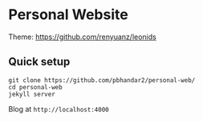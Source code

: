 # Personal Website

Theme: https://github.com/renyuanz/leonids


## Quick setup

```
git clone https://github.com/pbhandar2/personal-web/
cd personal-web
jekyll server
```

Blog at `http://localhost:4000` 
